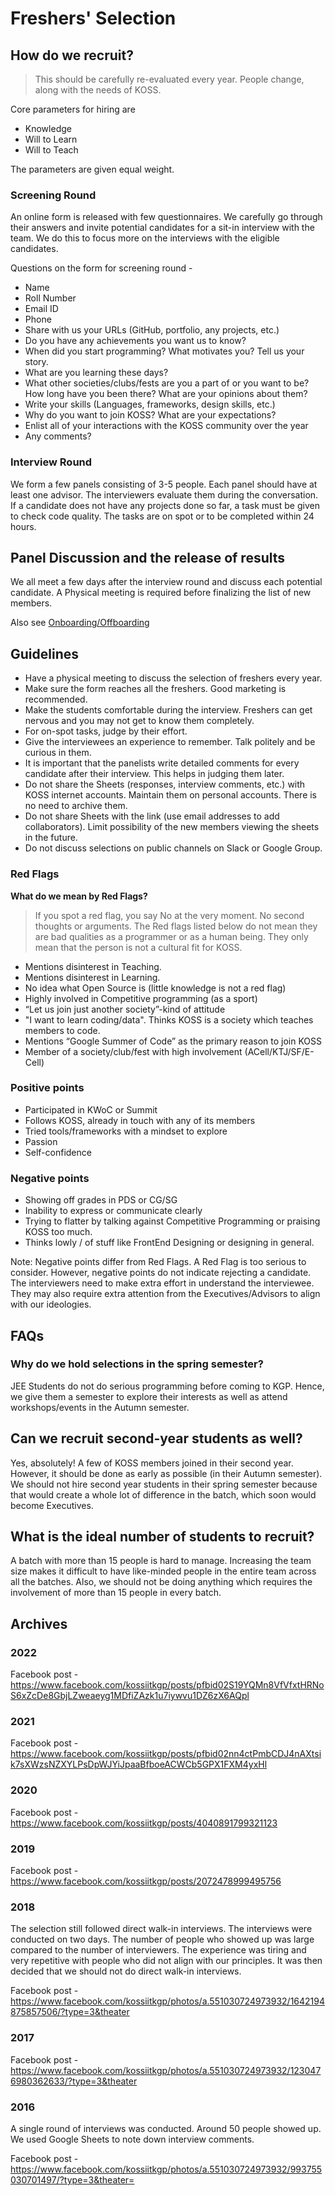 # Freshers' Selection

## How do we recruit?

> This should be carefully re-evaluated every year. People change, along with the needs of KOSS.

Core parameters for hiring are

- Knowledge
- Will to Learn
- Will to Teach

The parameters are given equal weight.

### Screening Round

An online form is released with few questionnaires. We carefully go through their answers and invite potential candidates for a sit-in interview with the team. We do this to focus more on the interviews with the eligible candidates.

Questions on the form for screening round -

* Name
* Roll Number
* Email ID
* Phone
* Share with us your URLs (GitHub, portfolio, any projects, etc.)
* Do you have any achievements you want us to know?
* When did you start programming? What motivates you? Tell us your story.
* What are you learning these days?
* What other societies/clubs/fests are you a part of or you want to be? How long have you been there? What are your opinions about them?
* Write your skills (Languages, frameworks, design skills, etc.)
* Why do you want to join KOSS? What are your expectations?
* Enlist all of your interactions with the KOSS community over the year
* Any comments?

### Interview Round

We form a few panels consisting of 3-5 people. Each panel should have at least one advisor. The interviewers evaluate them during the conversation. If a candidate does not have any projects done so far, a task must be given to check code quality. The tasks are on spot or to be completed within 24 hours.

## Panel Discussion and the release of results

We all meet a few days after the interview round and discuss each potential candidate. A Physical meeting is required before finalizing the list of new members.

Also see [Onboarding/Offboarding](/community/onboarding-offboarding.md)

## Guidelines

* Have a physical meeting to discuss the selection of freshers every year.
* Make sure the form reaches all the freshers. Good marketing is recommended.
* Make the students comfortable during the interview. Freshers can get nervous and you may not get to know them completely.
* For on-spot tasks, judge by their effort.
* Give the interviewees an experience to remember. Talk politely and be curious in them.
* It is important that the panelists write detailed comments for every candidate after their interview. This helps in judging them later.
* Do not share the Sheets (responses, interview comments, etc.) with KOSS internet accounts. Maintain them on personal accounts. There is no need to archive them.
* Do not share Sheets with the link (use email addresses to add collaborators). Limit possibility of the new members viewing the sheets in the future.
* Do not discuss selections on public channels on Slack or Google Group.

### Red Flags

**What do we mean by Red Flags?**

> If you spot a red flag, you say No at the very moment. No second thoughts or arguments.
> The Red flags listed below do not mean they are bad qualities as a programmer or as a human being. They only mean that the person is not a cultural fit for KOSS.

* Mentions disinterest in Teaching.
* Mentions disinterest in Learning.
* No idea what Open Source is (little knowledge is not a red flag)
* Highly involved in Competitive programming (as a sport)
* “Let us join just another society”-kind of attitude
* "I want to learn coding/data". Thinks KOSS is a society which teaches members to code.
* Mentions “Google Summer of Code” as the primary reason to join KOSS
* Member of a society/club/fest with high involvement (ACell/KTJ/SF/E-Cell)

### Positive points

* Participated in KWoC or Summit
* Follows KOSS, already in touch with any of its members
* Tried tools/frameworks with a mindset to explore
* Passion
* Self-confidence

### Negative points

* Showing off grades in PDS or CG/SG
* Inability to express or communicate clearly
* Trying to flatter by talking against Competitive Programming or praising KOSS too much.
* Thinks lowly / of stuff like FrontEnd Designing or designing in general.

Note: Negative points differ from Red Flags. A Red Flag is too serious to consider. However, negative points do not indicate rejecting a candidate. The interviewers need to make extra effort in understand the interviewee. They may also require extra attention from the Executives/Advisors to align with our ideologies.

## FAQs

### Why do we hold selections in the spring semester?

JEE Students do not do serious programming before coming to KGP. Hence, we give them a semester to explore their interests as well as attend workshops/events in the Autumn semester.

## Can we recruit second-year students as well?

Yes, absolutely! A few of KOSS members joined in their second year. However, it should be done as early as possible (in their Autumn semester). We should not hire second year students in their spring semester because that would create a whole lot of difference in the batch, which soon would become Executives.

## What is the ideal number of students to recruit?

A batch with more than 15 people is hard to manage. Increasing the team size makes it difficult to have like-minded people in the entire team across all the batches. Also, we should not be doing anything which requires the involvement of more than 15 people in every batch.

## Archives

### 2022

Facebook post - https://www.facebook.com/kossiitkgp/posts/pfbid02S19YQMn8VfVfxtHRNoS6xZcDe8GbjLZweaeyg1MDfiZAzk1u7iywvu1DZ6zX6AQpl

### 2021

Facebook post - https://www.facebook.com/kossiitkgp/posts/pfbid02nn4ctPmbCDJ4nAXtsik7sXWzsNZXYLPsDpWJYiJpaaBfboeACWCb5GPX1FXM4yxHl

### 2020

Facebook post - https://www.facebook.com/kossiitkgp/posts/4040891799321123

### 2019

Facebook post - https://www.facebook.com/kossiitkgp/posts/2072478999495756

### 2018

The selection still followed direct walk-in interviews. The interviews were conducted on two days. The number of people who showed up was large compared to the number of interviewers. The experience was tiring and very repetitive with people who did not align with our principles. It was then decided that we should not do direct walk-in interviews.

Facebook post - https://www.facebook.com/kossiitkgp/photos/a.551030724973932/1642194875857506/?type=3&theater

### 2017

Facebook post - https://www.facebook.com/kossiitkgp/photos/a.551030724973932/1230476980362633/?type=3&theater

### 2016

A single round of interviews was conducted. Around 50 people showed up. We used Google Sheets to note down interview comments.

Facebook post - https://www.facebook.com/kossiitkgp/photos/a.551030724973932/993755030701497/?type=3&theater=
